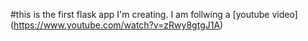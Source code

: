 
#this is the first flask app I'm creating.
I am follwing a [youtube video] (https://www.youtube.com/watch?v=zRwy8gtgJ1A)